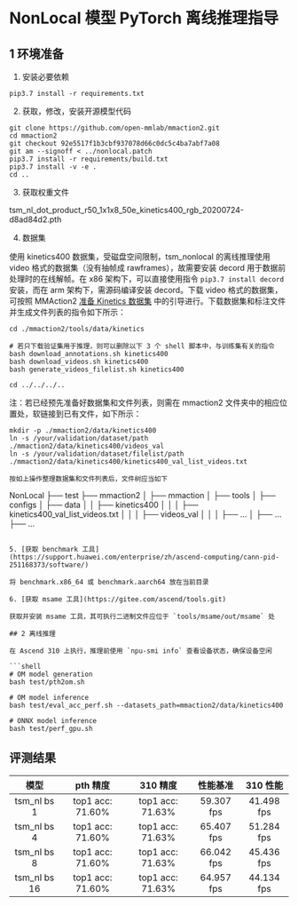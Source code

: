 # NonLocal 模型 PyTorch 离线推理指导

## 1 环境准备

1. 安装必要依赖

```shell
pip3.7 install -r requirements.txt
```

2. 获取，修改，安装开源模型代码

```shell
git clone https://github.com/open-mmlab/mmaction2.git
cd mmaction2
git checkout 92e5517f1b3cbf937078d66c0dc5c4ba7abf7a08
git am --signoff < ../nonlocal.patch
pip3.7 install -r requirements/build.txt
pip3.7 install -v -e .
cd ..
```

3. 获取权重文件

tsm_nl_dot_product_r50_1x1x8_50e_kinetics400_rgb_20200724-d8ad84d2.pth

4. 数据集

使用 kinetics400 数据集，受磁盘空间限制，tsm_nonlocal 的离线推理使用 video 格式的数据集（没有抽帧成 rawframes），故需要安装 decord 用于数据前处理时的在线解帧。在 x86 架构下，可以直接使用指令 `pip3.7 install decord` 安装，而在 arm 架构下，需源码编译安装 decord。下载 video 格式的数据集，可按照 MMAction2 [准备 Kinetics 数据集](https://github.com/open-mmlab/mmaction2/blob/master/tools/data/kinetics/README_zh-CN.md) 中的引导进行。下载数据集和标注文件并生成文件列表的指令如下所示：

```shell
cd ./mmaction2/tools/data/kinetics

# 若只下载验证集用于推理，则可以删除以下 3 个 shell 脚本中，与训练集有关的指令
bash download_annotations.sh kinetics400
bash download_videos.sh kinetics400
bash generate_videos_filelist.sh kinetics400

cd ../../../..
```

注：若已经预先准备好数据集和文件列表，则需在 mmaction2 文件夹中的相应位置处，软链接到已有文件，如下所示：

```shell
mkdir -p ./mmaction2/data/kinetics400
ln -s /your/validation/dataset/path ./mmaction2/data/kinetics400/videos_val
ln -s /your/validation/dataset/filelist/path ./mmaction2/data/kinetics400/kinetics400_val_list_videos.txt

按如上操作整理数据集和文件列表后，文件树应当如下

```
NonLocal
├── test
├── mmaction2
│   ├── mmaction
│   ├── tools
│   ├── configs
│   ├── data
│   │   ├── kinetics400
│   │   │   ├── kinetics400_val_list_videos.txt
│   │   │   ├── videos_val
│   │   │   ├── ...
│   ├── ...
├── ...
```

5. [获取 benchmark 工具](https://support.huawei.com/enterprise/zh/ascend-computing/cann-pid-251168373/software/)

将 benchmark.x86_64 或 benchmark.aarch64 放在当前目录

6. [获取 msame 工具](https://gitee.com/ascend/tools.git)

获取并安装 msame 工具，其可执行二进制文件应位于 `tools/msame/out/msame` 处

## 2 离线推理

在 Ascend 310 上执行，推理前使用 `npu-smi info` 查看设备状态，确保设备空闲

```shell
# OM model generation
bash test/pth2om.sh

# OM model inference
bash test/eval_acc_perf.sh --datasets_path=mmaction2/data/kinetics400

# ONNX model inference
bash test/perf_gpu.sh
```

## 评测结果

| 模型 | pth 精度 | 310 精度 | 性能基准 | 310 性能 |
| :------: | :------: | :------: | :------:  | :------:  |
| tsm_nl bs 1 | top1 acc: 71.60% | top1 acc: 71.63% | 59.307 fps | 41.498 fps |
| tsm_nl bs 4 | top1 acc: 71.60% | top1 acc: 71.63% | 65.407 fps | 51.284 fps |
| tsm_nl bs 8 | top1 acc: 71.60% | top1 acc: 71.63% | 66.042 fps | 45.436 fps |
| tsm_nl bs 16 | top1 acc: 71.60% | top1 acc: 71.63% | 64.957 fps | 44.134 fps |
